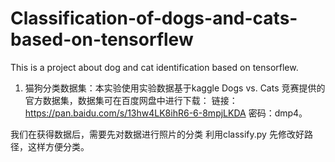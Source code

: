 # Classification-of-dogs-and-cats-based-on-tensorflew
This is a project about dog and cat identification based on tensorflew.

1. 猫狗分类数据集：本实验使用实验数据基于kaggle Dogs vs. Cats 竞赛提供的官方数据集，数据集可在百度网盘中进行下载：
链接：https://pan.baidu.com/s/13hw4LK8ihR6-6-8mpjLKDA 密码：dmp4。

我们在获得数据后，需要先对数据进行照片的分类
利用classify.py  先修改好路径，这样方便分类。
